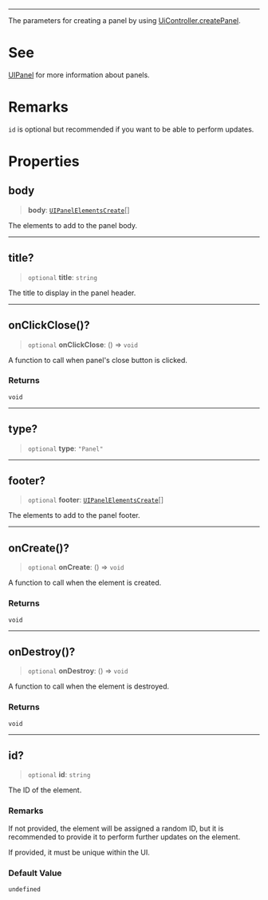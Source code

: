 ***

The parameters for creating a panel by using [UiController.createPanel](UiController.md#createpanel).

# See

[UIPanel](UIPanel.md) for more information about panels.

# Remarks

`id` is optional but recommended if you want to be able to perform updates.

# Properties

## body

> **body**: [`UIPanelElementsCreate`](UIPanelElementsCreate.md)\[]

The elements to add to the panel body.

***

## title?

> `optional` **title**: `string`

The title to display in the panel header.

***

## onClickClose()?

> `optional` **onClickClose**: () => `void`

A function to call when panel's close button is clicked.

### Returns

`void`

***

## type?

> `optional` **type**: `"Panel"`

***

## footer?

> `optional` **footer**: [`UIPanelElementsCreate`](UIPanelElementsCreate.md)\[]

The elements to add to the panel footer.

***

## onCreate()?

> `optional` **onCreate**: () => `void`

A function to call when the element is created.

### Returns

`void`

***

## onDestroy()?

> `optional` **onDestroy**: () => `void`

A function to call when the element is destroyed.

### Returns

`void`

***

## id?

> `optional` **id**: `string`

The ID of the element.

### Remarks

If not provided, the element will be assigned a random ID, but it is recommended to provide it
to perform further updates on the element.

If provided, it must be unique within the UI.

### Default Value

`undefined`
